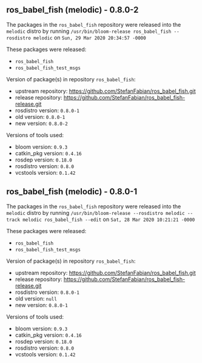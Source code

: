 ## ros_babel_fish (melodic) - 0.8.0-2

The packages in the `ros_babel_fish` repository were released into the `melodic` distro by running `/usr/bin/bloom-release ros_babel_fish --rosdistro melodic` on `Sun, 29 Mar 2020 20:34:57 -0000`

These packages were released:
- `ros_babel_fish`
- `ros_babel_fish_test_msgs`

Version of package(s) in repository `ros_babel_fish`:

- upstream repository: https://github.com/StefanFabian/ros_babel_fish.git
- release repository: https://github.com/StefanFabian/ros_babel_fish-release.git
- rosdistro version: `0.8.0-1`
- old version: `0.8.0-1`
- new version: `0.8.0-2`

Versions of tools used:

- bloom version: `0.9.3`
- catkin_pkg version: `0.4.16`
- rosdep version: `0.18.0`
- rosdistro version: `0.8.0`
- vcstools version: `0.1.42`


## ros_babel_fish (melodic) - 0.8.0-1

The packages in the `ros_babel_fish` repository were released into the `melodic` distro by running `/usr/bin/bloom-release --rosdistro melodic --track melodic ros_babel_fish --edit` on `Sat, 28 Mar 2020 10:21:21 -0000`

These packages were released:
- `ros_babel_fish`
- `ros_babel_fish_test_msgs`

Version of package(s) in repository `ros_babel_fish`:

- upstream repository: https://github.com/StefanFabian/ros_babel_fish.git
- release repository: https://github.com/StefanFabian/ros_babel_fish-release.git
- rosdistro version: `0.8.0-1`
- old version: `null`
- new version: `0.8.0-1`

Versions of tools used:

- bloom version: `0.9.3`
- catkin_pkg version: `0.4.16`
- rosdep version: `0.18.0`
- rosdistro version: `0.8.0`
- vcstools version: `0.1.42`


